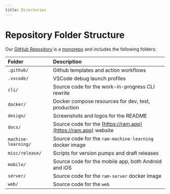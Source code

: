 ```yaml
---
title: Directories
---
```


# Repository Folder Structure

Our [GitHub Repository](https://github.com/ram-app/ram) is a [monorepo](https://en.wikipedia.org/wiki/Monorepo) and includes the following folders:

| Folder              | Description                                                          |
| :------------------ | :------------------------------------------------------------------- |
| `.github/`          | Github templates and action workflows                                |
| `.vscode/`          | VSCode debug launch profiles                                         |
| `cli/`              | Source code for the work-in-progress CLI rewrite                     |
| `docker/`           | Docker compose resources for dev, test, production                   |
| `design/`           | Screenshots and logos for the README                                 |
| `docs/`             | Source code for the [https://ram.app](https://ram.app) website |
| `machine-learning/` | Source code for the `ram-machine-learning` docker image           |
| `misc/release/`     | Scripts for version pumps and draft releases                         |
| `mobile/`           | Source code for the mobile app, both Android and iOS                 |
| `server/`           | Source code for the `ram-server` docker image                     |
| `web/`              | Source code for the `web`                                            |
